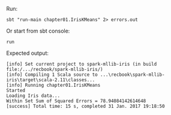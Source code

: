 Run:

```
sbt "run-main chapter01.IrisKMeans" 2> errors.out
```

Or start from sbt console:

```
run
```

Expected output:

```
[info] Set current project to spark-mllib-iris (in build file:/.../recbook/spark-mllib-iris/)
[info] Compiling 1 Scala source to ...\recbook\spark-mllib-iris\target\scala-2.11\classes...
[info] Running chapter01.IrisKMeans
Started
Loading Iris data...
Within Set Sum of Squared Errors = 78.94084142614648
[success] Total time: 15 s, completed 31 Jan. 2017 19:18:50
```
